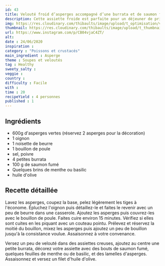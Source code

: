 ```yaml
---
id: 43
title: Velouté froid d’asperges accompagné d’une burrata et de saumon fumé
description: Cette assiette froide est parfaite pour un déjeuner de printemps. En quelques minutes c'est prêt.
img: https://res.cloudinary.com/thibaults/image/upload/t_optimisation/v1600509401/Recipes/20200624_burrata_asperges.jpg
thumbnail: https://res.cloudinary.com/thibaults/image/upload/t_thumbnail_josie/v1600509401/Recipes/20200624_burrata_asperges.jpg
url: https://www.instagram.com/p/CB04vjaC4ZT/
alt: 
date : 24/06/2020
inspiration :
category : "Poissons et crustacés"
main_ingredient : Asperge
theme : Soupes et veloutés
tag : Healthy
sweety_salty : 
veggie : 
country :
difficulty : Facile
with : 
time : 20
recipeYield : 4 personnes
published : 1
---
```


## Ingrédients
 - 600g d'asperges vertes (réservez 2 asperges pour la décoration)
 - 1 oignon
 - 1 noisette de beurre
 - 1 bouillon de poule
 - sel, poivre
 - 4 petites burrata
 - 100 g de saumon fumé
 - Quelques brins de menthe ou basilic
 - huile d'olive

## Recette détaillée
Lavez les asperges, coupez la base, pelez légèrement les tiges à l'économe. Épluchez l'oignon puis détaillez-le et faites le revenir avec un peu de beurre dans une casserole. Ajoutez les asperges puis couvrez-les avec le bouillon de poule. Faites cuire environ 15 minutes. Vérifiez si elles sont cuites en les piquant avec un couteau pointu. Prélevez et réservez la moitié du bouillon, mixez les asperges puis ajoutez un peu de bouillon jusqu'à la consistance voulue. Assaisonnez à votre convenance.

Versez un peu de velouté dans des assiettes creuses, ajoutez au centre une petite burrata, décorez votre assiette avec des bouts de saumon fumé, quelques feuilles de menthe ou de basilic, et des lamelles d'asperges. Assaisonnez et versez un filet d'huile d'olive.